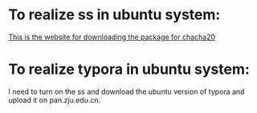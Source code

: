 # To realize ss in ubuntu system:
[This is the website for downloading the package for chacha20](https://github.com/jedisct1/libsodium/releases/download/1.0.11/libsodium-1.0.11.tar.gz)

# To realize typora in ubuntu system:
I need to turn on the ss and download the ubuntu version of typora and upload it on pan.zju.edu.cn.
